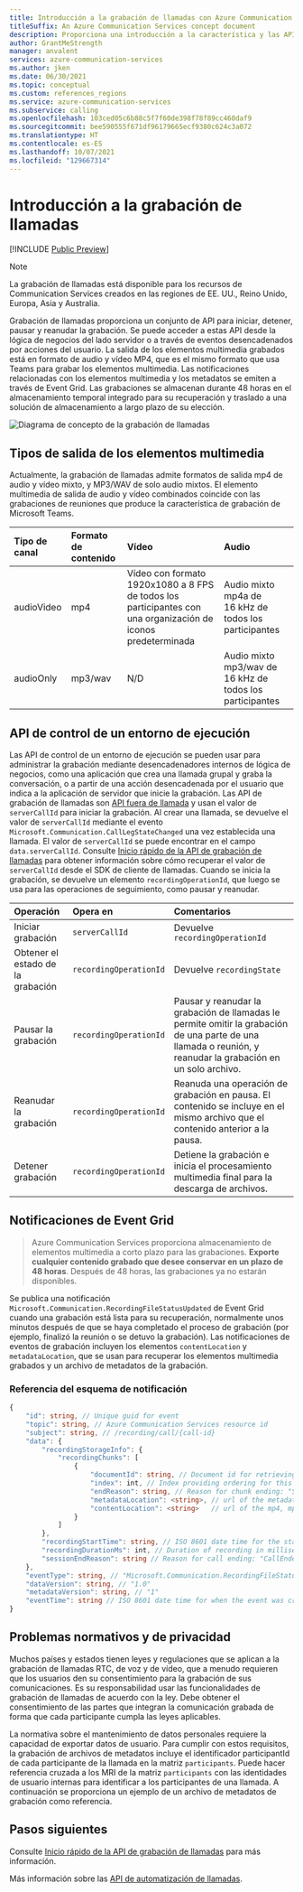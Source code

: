```yaml
---
title: Introducción a la grabación de llamadas con Azure Communication Services
titleSuffix: An Azure Communication Services concept document
description: Proporciona una introducción a la característica y las API de grabación de llamadas.
author: GrantMeStrength
manager: anvalent
services: azure-communication-services
ms.author: jken
ms.date: 06/30/2021
ms.topic: conceptual
ms.custom: references_regions
ms.service: azure-communication-services
ms.subservice: calling
ms.openlocfilehash: 103ced05c6b88c5f7f60de398f78f89cc460daf9
ms.sourcegitcommit: bee590555f671df96179665ecf9380c624c3a072
ms.translationtype: HT
ms.contentlocale: es-ES
ms.lasthandoff: 10/07/2021
ms.locfileid: "129667314"
---
```

# <a name="calling-recording-overview"></a>Introducción a la grabación de llamadas

[!INCLUDE [Public Preview](../../includes/public-preview-include-document.md)]

> [!NOTE]
> La grabación de llamadas está disponible para los recursos de Communication Services creados en las regiones de EE. UU., Reino Unido, Europa, Asia y Australia.

Grabación de llamadas proporciona un conjunto de API para iniciar, detener, pausar y reanudar la grabación. Se puede acceder a estas API desde la lógica de negocios del lado servidor o a través de eventos desencadenados por acciones del usuario. La salida de los elementos multimedia grabados está en formato de audio y vídeo MP4, que es el mismo formato que usa Teams para grabar los elementos multimedia. Las notificaciones relacionadas con los elementos multimedia y los metadatos se emiten a través de Event Grid. Las grabaciones se almacenan durante 48 horas en el almacenamiento temporal integrado para su recuperación y traslado a una solución de almacenamiento a largo plazo de su elección. 

![Diagrama de concepto de la grabación de llamadas](../media/call-recording-concept.png)

## <a name="media-output-types"></a>Tipos de salida de los elementos multimedia
Actualmente, la grabación de llamadas admite formatos de salida mp4 de audio y vídeo mixto, y MP3/WAV de solo audio mixtos. El elemento multimedia de salida de audio y vídeo combinados coincide con las grabaciones de reuniones que produce la característica de grabación de Microsoft Teams.

| Tipo de canal | Formato de contenido | Vídeo | Audio |
| :----------- | :------------- | :---- | :--------------------------- |
| audioVideo | mp4 | Vídeo con formato 1920x1080 a 8 FPS de todos los participantes con una organización de iconos predeterminada | Audio mixto mp4a de 16 kHz de todos los participantes |
| audioOnly| mp3/wav | N/D | Audio mixto mp3/wav de 16 kHz de todos los participantes |


## <a name="run-time-control-apis"></a>API de control de un entorno de ejecución
Las API de control de un entorno de ejecución se pueden usar para administrar la grabación mediante desencadenadores internos de lógica de negocios, como una aplicación que crea una llamada grupal y graba la conversación, o a partir de una acción desencadenada por el usuario que indica a la aplicación de servidor que inicie la grabación. Las API de grabación de llamadas son [API fuera de llamada](./call-automation-apis.md#out-of-call-apis) y usan el valor de `serverCallId` para iniciar la grabación. Al crear una llamada, se devuelve el valor de `serverCallId` mediante el evento `Microsoft.Communication.CallLegStateChanged` una vez establecida una llamada. El valor de `serverCallId` se puede encontrar en el campo `data.serverCallId`. Consulte [Inicio rápido de la API de grabación de llamadas](../../quickstarts/voice-video-calling/call-recording-sample.md) para obtener información sobre cómo recuperar el valor de `serverCallId` desde el SDK de cliente de llamadas. Cuando se inicia la grabación, se devuelve un elemento `recordingOperationId`, que luego se usa para las operaciones de seguimiento, como pausar y reanudar.   

| Operación                            | Opera en            | Comentarios                       |
| :-------------------- | :--------------------- | :----------------------------- |
| Iniciar grabación       | `serverCallId`         | Devuelve `recordingOperationId` | 
| Obtener el estado de la grabación   | `recordingOperationId` | Devuelve `recordingState`       | 
| Pausar la grabación       | `recordingOperationId` | Pausar y reanudar la grabación de llamadas le permite omitir la grabación de una parte de una llamada o reunión, y reanudar la grabación en un solo archivo. | 
| Reanudar la grabación      | `recordingOperationId` | Reanuda una operación de grabación en pausa. El contenido se incluye en el mismo archivo que el contenido anterior a la pausa. | 
| Detener grabación        | `recordingOperationId` | Detiene la grabación e inicia el procesamiento multimedia final para la descarga de archivos. | 


## <a name="event-grid-notifications"></a>Notificaciones de Event Grid

> Azure Communication Services proporciona almacenamiento de elementos multimedia a corto plazo para las grabaciones. **Exporte cualquier contenido grabado que desee conservar en un plazo de 48 horas**. Después de 48 horas, las grabaciones ya no estarán disponibles.

Se publica una notificación `Microsoft.Communication.RecordingFileStatusUpdated` de Event Grid cuando una grabación está lista para su recuperación, normalmente unos minutos después de que se haya completado el proceso de grabación (por ejemplo, finalizó la reunión o se detuvo la grabación). Las notificaciones de eventos de grabación incluyen los elementos `contentLocation` y `metadataLocation`, que se usan para recuperar los elementos multimedia grabados y un archivo de metadatos de la grabación.

### <a name="notification-schema-reference"></a>Referencia del esquema de notificación
```typescript
{
    "id": string, // Unique guid for event
    "topic": string, // Azure Communication Services resource id
    "subject": string, // /recording/call/{call-id}
    "data": {
        "recordingStorageInfo": {
            "recordingChunks": [
                {
                    "documentId": string, // Document id for retrieving from storage
                    "index": int, // Index providing ordering for this chunk in the entire recording
                    "endReason": string, // Reason for chunk ending: "SessionEnded", "ChunkMaximumSizeExceeded”, etc.
                    "metadataLocation": <string>, // url of the metadata for this chunk
                    "contentLocation": <string>   // url of the mp4, mp3, or wav for this chunk
                }
            ]
        },
        "recordingStartTime": string, // ISO 8601 date time for the start of the recording
        "recordingDurationMs": int, // Duration of recording in milliseconds
        "sessionEndReason": string // Reason for call ending: "CallEnded", "InitiatorLeft", etc.
    },
    "eventType": string, // "Microsoft.Communication.RecordingFileStatusUpdated"
    "dataVersion": string, // "1.0"
    "metadataVersion": string, // "1"
    "eventTime": string // ISO 8601 date time for when the event was created
}
```
## <a name="regulatory-and-privacy-concerns"></a>Problemas normativos y de privacidad

Muchos países y estados tienen leyes y regulaciones que se aplican a la grabación de llamadas RTC, de voz y de vídeo, que a menudo requieren que los usuarios den su consentimiento para la grabación de sus comunicaciones. Es su responsabilidad usar las funcionalidades de grabación de llamadas de acuerdo con la ley. Debe obtener el consentimiento de las partes que integran la comunicación grabada de forma que cada participante cumpla las leyes aplicables.

La normativa sobre el mantenimiento de datos personales requiere la capacidad de exportar datos de usuario. Para cumplir con estos requisitos, la grabación de archivos de metadatos incluye el identificador participantId de cada participante de la llamada en la matriz `participants`. Puede hacer referencia cruzada a los MRI de la matriz `participants` con las identidades de usuario internas para identificar a los participantes de una llamada. A continuación se proporciona un ejemplo de un archivo de metadatos de grabación como referencia.

## <a name="next-steps"></a>Pasos siguientes
Consulte [Inicio rápido de la API de grabación de llamadas](../../quickstarts/voice-video-calling/call-recording-sample.md) para más información.

Más información sobre las [API de automatización de llamadas](./call-automation-apis.md).
